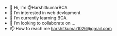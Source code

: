 - 👋 Hi, I’m @HarshitkumarBCA
- 👀 I’m interested in web devlopment
- 🌱 I’m currently learning BCA.
- 💞️ I’m looking to collaborate on ...
- 📫 How to reach me harshitkumar1026@gmail.com

<!---
HarshitkumarBCA/HarshitkumarBCA is a ✨ special ✨ repository because its `README.md` (this file) appears on your GitHub profile.
You can click the Preview link to take a look at your changes.
--->
